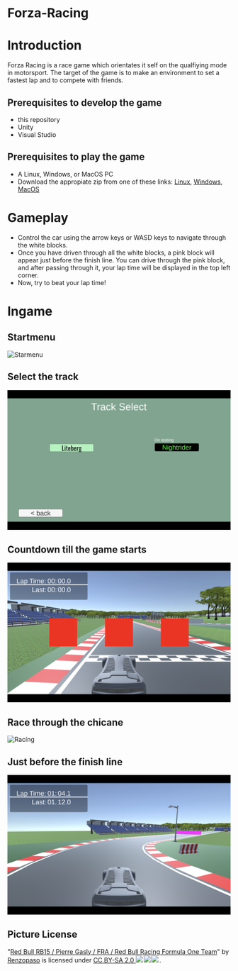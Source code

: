 

# Forza-Racing

# Introduction
Forza Racing is a race game which orientates it self on the qualfiying mode in motorsport. The target of the game is to make an environment to set a fastest lap and to compete with friends.


## Prerequisites to develop the game
* this repository
* Unity
* Visual Studio

## Prerequisites to play the game
* A Linux, Windows, or MacOS PC
* Download the appropiate zip from one of these links: [Linux](https://mega.nz/file/7AET0CbD#WTM5hl2IPZ5lSjmuDdAAnxtURVXLSO-eLZyOI2h7WCI), [Windows](https://mega.nz/file/bJN2kbiQ#NXa0tlw6M7poN5V8eyCvI_lGlfrY8xxPTlpKKY6WlQg), [MacOS](https://mega.nz/file/3EMUGQ6B#Jrq0736-a6qoA8IPOMAODE73-mYa2mKM0X0vNZDTpkY)

# Gameplay
* Control the car using the arrow keys or WASD keys to navigate through the white blocks.
* Once you have driven through all the white blocks, a pink block will appear just before the finish line. You can drive through the pink block, and after passing through it, your lap time will be displayed in the top left corner.
* Now, try to beat your lap time!

# Ingame

## Startmenu
![Starmenu](Screenshots/Startmenu.png)

## Select the track
![Maps](Screenshots/Maps.png)


## Countdown till the game starts
![Countdown](Screenshots/Countdown.png)

## Race through the chicane
![Racíng](Screenshots/Racing.png)

## Just before the finish line
![Finish](Screenshots/Finish.png)

## Picture License
<p class="attribution">"<a target="_blank" rel="noopener noreferrer" href="https://www.flickr.com/photos/105731165@N07/40248356523">Red Bull RB15 / Pierre Gasly / FRA / Red Bull Racing Formula One Team</a>" by <a target="_blank" rel="noopener noreferrer" href="https://www.flickr.com/photos/105731165@N07">Renzopaso</a> is licensed under <a target="_blank" rel="noopener noreferrer" href="https://creativecommons.org/licenses/by-sa/2.0/?ref=openverse">CC BY-SA 2.0 <img src="https://mirrors.creativecommons.org/presskit/icons/cc.svg" style="height: 1em; margin-right: 0.125em; display: inline;"></img><img src="https://mirrors.creativecommons.org/presskit/icons/by.svg" style="height: 1em; margin-right: 0.125em; display: inline;"></img><img src="https://mirrors.creativecommons.org/presskit/icons/sa.svg" style="height: 1em; margin-right: 0.125em; display: inline;"></img></a>. </p>
